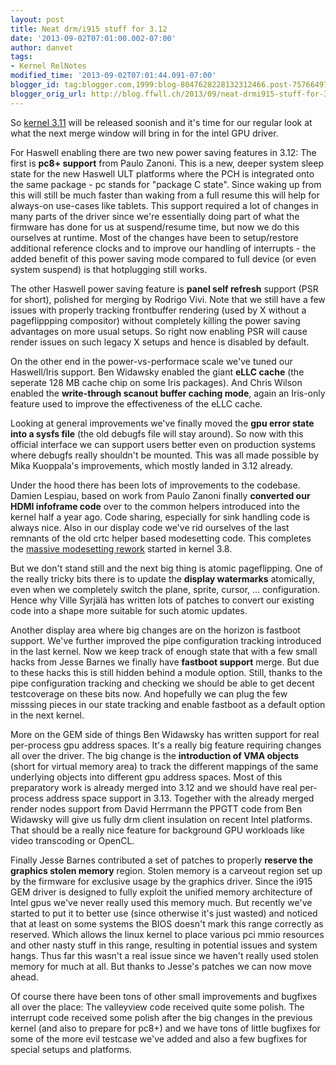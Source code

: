 ```yaml
---
layout: post
title: Neat drm/i915 stuff for 3.12
date: '2013-09-02T07:01:00.002-07:00'
author: danvet
tags:
- Kernel RelNotes
modified_time: '2013-09-02T07:01:44.091-07:00'
blogger_id: tag:blogger.com,1999:blog-8047628228132312466.post-7576649732790701078
blogger_orig_url: http://blog.ffwll.ch/2013/09/neat-drmi915-stuff-for-312.html
---
```


So <a href="http://blog.ffwll.ch/2013/06/neat-drmi915-stuff-for-311.html">kernel 3.11</a> will be released soonish and it's time for our regular look at what the next merge window will bring in for the intel GPU driver.

<!--more-->

For Haswell enabling there are two new power saving features in 3.12: The first is <b>pc8+ support</b> from Paulo Zanoni. This is a new, deeper system sleep state for the new Haswell ULT platforms where the PCH is integrated onto the same package - pc stands for "package C state". Since waking up from this will still be much faster than waking from a full resume this will help for always-on use-cases like tablets. This support required a lot of changes in many parts of the driver since we're essentially doing part of what the firmware has done for us at suspend/resume time, but now we do this ourselves at runtime. Most of the changes have been to setup/restore additional reference clocks and to improve our handling of interrupts - the added benefit of this power saving mode compared to full device (or even system suspend) is that hotplugging still works.



The other Haswell power saving feature is <b>panel self refresh</b> support (PSR for short), polished for merging by Rodrigo Vivi. Note that we still have a few issues with properly tracking frontbuffer rendering (used by X without a pageflippping compositor) without completely killing the power saving advantages on more usual setups. So right now enabling PSR will cause render issues on such legacy X setups and hence is disabled by default.



On the other end in the power-vs-performace scale we've tuned our Haswell/Iris support. Ben Widawsky enabled the giant <b>eLLC cache</b> (the seperate 128 MB cache chip on some Iris packages). And Chris Wilson enabled the <b>write-through scanout buffer caching mode</b>, again an Iris-only feature used to improve the effectiveness of the eLLC cache.



Looking at general improvements we've finally moved the <b>gpu error state into a sysfs file</b> (the old debugfs file will stay around). So now with this official interface we can support users better even on production systems where debugfs really shouldn't be mounted. This was all made possible by Mika Kuoppala's improvements, which mostly landed in 3.12 already.



Under the hood there has been lots of improvements to the codebase. Damien Lespiau, based on work from Paulo Zanoni finally <b>converted our HDMI infoframe code</b> over to the common helpers introduced into the kernel half a year ago. Code sharing, especially for sink handling code is always nice. Also in our display code we've rid ourselves of the last remnants of the old crtc helper based modesetting code. This completes the <a href="http://blog.ffwll.ch/2012/08/new-modeset-code.html">massive modesetting rework</a> started in kernel 3.8.



But we don't stand still and the next big thing is atomic pageflipping. One of the really tricky bits there is to update the <b>display watermarks</b> atomically, even when we completely switch the plane, sprite, cursor, ... configuration. Hence why Ville Syrjälä has written lots of patches to convert our existing code into a shape more suitable for such atomic updates.



Another display area where big changes are on the horizon is fastboot support. We've further improved the pipe configuration tracking introduced in the last kernel. Now we keep track of enough state that with a few small hacks from Jesse Barnes we finally have <b>fastboot support</b> merge. But due to these hacks this is still hidden behind a module option. Still, thanks to the pipe configuration tracking and checking we should be able to get decent testcoverage on these bits now. And hopefully we can plug the few misssing pieces in our state tracking and enable fastboot as a default option in the next kernel. 



More on the GEM side of things Ben Widawsky has written support for real per-process gpu address spaces. It's a really big feature requiring changes all over the driver. The big change is the <b>introduction of VMA objects</b> (short for virtual memory area) to track the different mappings of the same underlying objects into different gpu address spaces. Most of this preparatory work is already merged into 3.12 and we should have real per-process address space support in 3.13. Together with the already merged render nodes support from David Herrmann the PPGTT code from Ben Widawsky will give us fully drm client insulation on recent Intel platforms. That should be a really nice feature for background GPU workloads like video transcoding or OpenCL.



Finally Jesse Barnes contributed a set of patches to properly <b>reserve the graphics stolen memory</b> region. Stolen memory is a carveout region set up by the firmware for exclusive usage by the graphics driver. Since the i915 GEM driver is designed to fully exploit the unified memory architecture of Intel gpus we've never really used this memory much. But recently we've started to put it to better use (since otherwise it's just wasted) and noticed that at least on some systems the BIOS doesn't mark this range correctly as reserved. Which allows the linux kernel to place various pci mmio resources and other nasty stuff in this range, resulting in potential issues and system hangs. Thus far this wasn't a real issue since we haven't really used stolen memory for much at all. But thanks to Jesse's patches we can now move ahead.



Of course there have been tons of other small improvements and bugfixes all over the place: The valleyview code received quite some polish. The interrupt code received some polish after the big changes in the previous kernel (and also to prepare for pc8+) and we have tons of little bugfixes for some of the more evil testcase we've added and also a few bugfixes for special setups and platforms. 